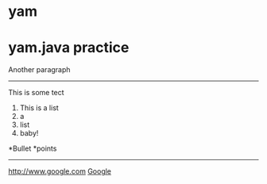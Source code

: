 # yam
yam.java practice
=================

Another paragraph

***
<p>This is some tect</p>

1. This is a list
2. a
3. list
4. baby!

*Bullet 
*points

***

http://www.google.com
[Google](http://www.google.com)